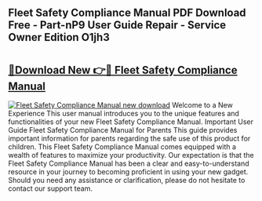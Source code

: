 ## Fleet Safety Compliance Manual PDF Download Free - Part-nP9 User Guide Repair - Service Owner Edition O1jh3

# <h2><a href="http://bc16012.oget.top/?id=Fleet+Safety+Compliance+Manual">🔗Download New 👉🔴 Fleet Safety Compliance Manual</a></h2>

[![Fleet Safety Compliance Manual new download](https://i.imgur.com/5g1atiW.png)](http://bc16012.oget.top/?id=Fleet+Safety+Compliance+Manual)
Welcome to a New Experience This user manual introduces you to the unique features and functionalities of your new Fleet Safety Compliance Manual. Important User Guide Fleet Safety Compliance Manual for Parents This guide provides important information for parents regarding the safe use of this product for children. This Fleet Safety Compliance Manual comes equipped with a wealth of features to maximize your productivity. Our expectation is that the Fleet Safety Compliance Manual has been a clear and easy-to-understand resource in your journey to becoming proficient in using your new gadget. Should you need any assistance or clarification, please do not hesitate to contact our support team.
